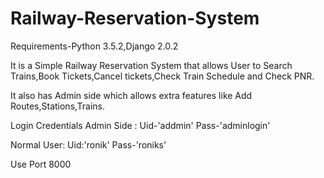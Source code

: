 # Railway-Reservation-System

Requirements-Python 3.5.2,Django 2.0.2

It is a Simple Railway Reservation System that allows User to Search Trains,Book Tickets,Cancel tickets,Check Train Schedule and Check PNR.

It also has Admin side which allows extra features like Add Routes,Stations,Trains.

Login Credentials
Admin Side :    Uid-'addmin'       Pass-'adminlogin' 

Normal User:    Uid:'ronik'       Pass-'roniks'
 
Use Port 8000
